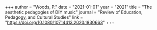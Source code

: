 +++
author = "Woods, P."
date = "2021-01-01"
year = "2021"
title = "The aesthetic pedagogies of DIY music"
journal = "Review of Education, Pedagogy, and Cultural Studies"
link = "https://doi.org/10.1080/10714413.2020.1830663"
+++
